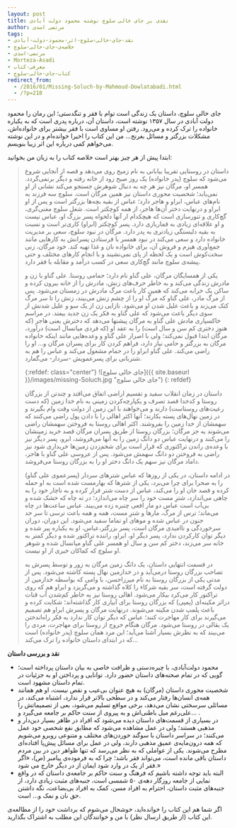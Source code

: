 ```yaml
---
layout: post
title: نقدی بر جای خالی سلوچ نوشته محمود دولت آبادی
author: مرتضی اسدی
tags:
- نقد-جای-خالی-سلوچ-اثر-محمود-دولت-آبادی
- خلاصه‌ی-جای-خالی-سلوچ
- مرتضی-اسدی
- Morteza-Asadi
- معرفی-کتاب
- کتاب-جای-خالی-سلوچ
redirect_from: 
  - /2016/01/Missing-Soluch-by-Mahmoud-Dowlatabadi.html
  - /?p=218
---
```


جای خالی سلوچ، داستان یک زندگی است توام با فقر و تنگدستی؛ این رمان را محمود دولت آبادی در سال ۱۳۵۷ نوشته است، داستان آن، درباره پدری است که به یکباره خانواده را ترک کرده و می‌رود. رفتن او مساوی است با فقر بیشتر برای خانواده‌اش، مشکلات بزرگتر و مسائل بغرنج... من این کتاب را اخیرا خوانده‌ام و در این نوشته می‌خواهم کمی درباره این اثر زیبا بنویسم.


ابتدا پیش از هر چیز بهتر است خلاصه کتاب را به زبان من بخوانید:  

> داستان در روستایی تقریبا بیابانی به نام زمیج روی می‌دهد و قصه از آنجایی شروع می‌شود که سلوچ (پدر خانواده) یک روز صبح زود از خانه رفته و دیگر برنمی‌گردد. همسر او، مرگان نیز هر چه به دنبال شوهرش جستجو می‌کند نشانی از او نمی‌یابد؛ شخصیت محوری داستان نیز همین مرگان است. سلوچ سه فرزند به نام‌های عباس، ابراو و هاجر دارد؛ عباس از بقیه بچه‌ها بزرگتر است و پس از او ابراو و درنهایت دختر آن‌ها هاجر، از همه کوچکتر است. شغل سلوچ مغنی‌گری، گچ‌کاری و تنورسازی است که هیچکدام ار آنها دلخواه پسر بزرگ او، عباس نیست و او علاقه‌ای زیادی به قماربازی دارد. پسر کوچکتر (ابراو) کاری‌تر است و نسبت به بقیه دلبستگی زیادتری به پدر دارد. مرگان در نبود سلوچ، سعی بر مدیریت خانواده دارد و سعی می‌کند در نبود همسر با فرستادن پسرانش به کارهایی مانند جمع‌آوری هیزم و فروش آن، برای خانواده نان و غذا تهیه کند. خود مرگان، زنی سخت‌کوش است و یک لحظه از پای نمی‌نشیند و با انجام کارهای مختلف و حتی پیشه‌ی سلوچ مانند گچ‌کاری سعی در کسب درآمد و مقابله با فقر دارد.
> 
> یکی از همسایگان مرگان، علی گناو نام دارد؛ حمامی روستا. علی گناو با زن و مادرش زندگی می‌کند و به خاطر حرف‌های زنش، مادرش را از خانه بیرون کرده و ساکن یک خرابه می‌کند که همین کار باعث مرگ مادرش در زمستان می‌شود. پس از مرگ مادر، علی گناو که مرگ او را از چشم زنش می‌بیند، زنش را تا سر مرگ کتک می‌زند و باعث علیل شدن او می‌شود. نازایی زن از یک سو و علیل شدنش از سوی دیگر باعث می‌شود که علی گناو به فکر یک زن جدید بیفتد. در مراسم خاکسپاری مادش علی گناو به مرگان پیشنها می‌دهد که دخترش یعنی هاجر (که هنوز دختری کم سن و سال است) را به عقد او (که فردی میانسال است) درآورد، مرگان ابتدا قبول نمی‌کند؛ ولی با اصرار علی گناو و وعده‌هایی مانند اینکه خانواده مرگان به بزرگتر و حامی نیاز دارد، فراهم کردن کار برای پسران مرگان و... او را راضی می‌کند. علی گناو ابراو را در حمام مشغول می‌کند و عباس را هم به شتربانی برای پسرعمویش \-سردار\- می‌گمارد.
>
>{:refdef: class="center"}
>![جای خالی سلوچ]({{ site.baseurl }}/images/missing-Soluch.jpg "جای خالی سلوچ")
>{: refdef}
>
> داستان در زمان انقلاب سفید و تقسیم اراضی اتفاق می‌افتد و چندتن از بزرگان روستا و کدخدا قصد تصرف و یکپارچه‌کردن زمینی به نام خدا زمین (که دست رعیت‌های روستاست) دارند و می‌خواهند با این زمین از دولت وقت وام بگیرند و در زمین نهال‌های پسته بکارند؛ آنها اکثر اهالی را با دادن پول راضی می‌کنند که سهمشان از خدا زمین را بفروشند. اکثر اهالی روستا به فروختن سهمشان راضی می‌شوند به جز مرگان؛ بزرگان روستا از طریق پسران مرگان قصد خرید زمینشان را می‌کنند و درنهایت عباس دو دانگ زمین را به آنها می‌فروشد، ابرو، پسر دیگر نیز با وعده‌ی راندن تراکتوری که قرار است برای شخم‌زدن زمین‌ها خریداری شود نیز راضی به فروختن دو دانگ سهمش می‌شود. پس از عروسی علی گناو با هاجر، داماد مرگان نیز سهم یک دانگ دختر او را به بزرگان روستا می‌فروشد.
>
> در ادامه داستان، در یکی از روزها که عباس شترهای سردار (پسرعموی علی گناو) را به صحرا برای چرا می‌برد، یکی از شترها که بهارمست شده است به او حمله کرده و قصد جان او را می‌کند، عباس از دست شتر فرار کرده و به ناچار خود را به چاهی می‌اندازد، شترِ مست خود را سر چاه می‌اندازد؛ در ته چاه که خشک شده و بی‌آب است عباس دو مار افعی چنبره زده می‌بیند. عباس ساعت‌ها در چاه می‌ماند؛ ترس از مرگ، مارها و شترِ مست، همه و همه باعث ترسی تا سر حد جنون در عباس شده و موهای او تماما سفید می‌شود. این دوران، دوران سرخوردگی و ناامیدی مرگان است، پسر بزرگتر،‌عباس، او به یکباره پیر شده و دیگر توان کارکردن ندارد، پسر دیگر او، ابراو، راننده تراکتور شده و دیگر کمتر به خانه سر می‌زند، دختر کم سن و سال او همسر علی گناو میانسال شده و شوهر او سلوچ که کماکان خبری از او نیست.
>
> در قسمت انتهایی داستان، یک دانگ زمین مرگان به زور و توسط پسرش به تصاحب بزرگان روستا درمی‌آید و در خدازمین نهال پسته کاشته می‌شود. پس از مدتی یکی از بزرگان روستا به نام میرزاحسن،‌ با وامی که بواسطه خدازمین از دولت گرفته است، سر بقیه شرکاء را کلاه گذاشته و می‌گریزد و ابراو هم که روی تراکتور کار می‌کرد بیکار می‌شود. اهالی روستا نیز به خاطر کم‌شدن آب قنات دراثر مکینه‌ای (پمپی) که بزرگان روستا برای آبیاری کار گذاشته‌اند؛ شکایت کرده و باعث پلمپ شدن مکینه می‌شوند. درنهایت مرگان و پسرش ابراو هم تصمیم می‌گیرند برای کار مهاجرت کنند؛ عباس که دیگر توان کار ندارد به فکر راه‌اندختن یک بقالی در روستا می‌شود. مرگان هنگام خروج از روستا برای مهاجرت، مردی را می‌بیند که به نظرش بسیار آشنا می‌آید؛ این مرد همان سلوچ (پدر خانواده) است که در ابتدای داستان خانواده را ترک می‌کند...
>



**نقد و بررسی داستان**  

*   محمود دولت‌آبادی، با چیره‌دستی و ظرافت خاصی به بیان داستان پرداخته است؛‌ گویی که در تمام صحنه‌های داستان حضور دارد. توانایی و پرداختن او به جزئیات در تمام داستان مشهود است.
*   شخصیت محوری داستان (مرگان) به هیچ عنوان بی‌عیب و نقص نیست، او هم همانند همه‌ی انسان‌ها رفتار می‌کند و در سطحی بالاتر قرار ندارد، اشتباه می‌کند، در مسائلی سرسختی نشان می‌دهد، برخی مواقع تسلیم می‌شود، بعی از تصمیماتش را علی‌رغم میل باطنی‌اش و به پیروی از سنت حاکم بر جامعه می‌گیرد و... .
*   در بسیاری از قسمت‌های داستان دیده می‌شود که افراد در ظاهر بسیار دین‌دار و مذهبی هستند؛ ولی در عمل مشاهده می‌شود که مطابق نفع شخصی خود عمل می‌کنند؛ در سراسر داستان با سوگند خوردن‌های مختلف و متنوعی روبرو می‌شویم که همه درون‌مایه‌ی عمیق مذهبی دارند، ولی در عمل برای مسائل پیش‌پا افتاده‌ای مطرح می‌شوند. یکی از عواملی که به نظر می‌رسد که تنها ظواهر دین در بین مردم داستان باقی مانده است، می‌تواند فقر باشد؛ چرا که به فرموده‌ی پیامبر (ص)، «اگر فقر از یک در وارد شود ایمان از در دیگر خارج می شود.»
*   البته باید توجه داشته باشیم که فرهنگ و سنت حاکم بر جامعه‌ی داستان که در واقع نمایی از جامعه روزگار دهه‌ی ۵۰ شمسی است، جنبه‌های مثبت زیادی دارد، از جنبه‌های مثبت داستان، احترام به افراد مسن، کمک به افراد بی‌بضاعت، نگه داشتن حق نان و نمک و... است.

اگر شما هم این کتاب را خوانده‌اید، خوشحال می‌شوم که برداشت خود را از مطالعه‌ی این کتاب (از طریق ارسال نظر) با من و خوانندگان این مطلب به اشتراک بگذارید.
